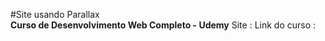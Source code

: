 #Site usando Parallax<br>
**Curso de Desenvolvimento Web Completo - Udemy**
Site : 
Link do curso :
